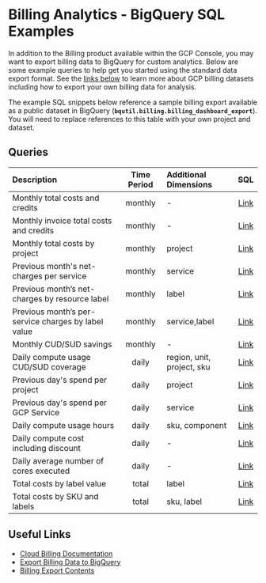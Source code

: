 # Billing Analytics - BigQuery SQL Examples

In addition to the Billing product available within the GCP Console, you may want to export billing data to BigQuery for custom analytics.  Below are some example queries to help get you started using the standard data export format.  See the [links below](#useful-links) to learn more about GCP billing datasets including how to export your own billing data for analysis.

The example SQL snippets below reference a sample billing export available as a public dataset in BigQuery (**`bqutil.billing.billing_dashboard_export`**).  You will need to replace references to this table with your own project and dataset. 

## Queries

| Description                                         | Time Period | Additional Dimensions      |                          SQL                          |
|:----------------------------------------------------|:-----------:|:---------------------------|:-----------------------------------------------------:|
| Monthly total costs and credits                     |   monthly   | -                          |         [Link](sql/monthly_costs_credits.sql)         |
| Monthly invoice total costs and credits             |   monthly   | -                          |     [Link](sql/monthly_invoice_costs_credits.sql)     |
| Monthly total costs by project                      |   monthly   | project                    |       [Link](sql/monthly_costs_by_project.sql)        |
| Previous month's net-charges per service            |   monthly   | service                    |    [Link](sql/previous_month_costs_by_service.sql)    |
| Previous month’s net-charges by resource label      |   monthly   | label                      |     [Link](sql/previous_month_costs_by_label.sql)     |
| Previous month’s per-service charges by label value |   monthly   | service,label              | [Link](sql/previous_month_costs_by_service_label.sql) |
| Monthly CUD/SUD savings                             |   monthly   | -                          |        [Link](sql/monthly_cud_sud_savings.sql)        |
| Daily compute usage CUD/SUD coverage                |    daily    | region, unit, project, sku | [Link](sql/daily_compute_usage_cud_sud_coverage.sql)  |
| Previous day's spend per project                    |    daily    | project                    |     [Link](sql/previous_day_costs_by_project.sql)     |
| Previous day's spend per GCP Service                |    daily    | service                    |     [Link](sql/previous_day_costs_by_service.sql)     |
| Daily compute usage hours                           |    daily    | sku, component             |       [Link](sql/daily_compute_usage_hours.sql)       |
| Daily compute cost including discount               |    daily    | -                          |        [Link](sql/daily_compute_discount.sql)         |
| Daily average number of cores executed              |    daily    | -                          |      [Link](sql/daily_compute_cores_average.sql)      |
| Total costs by label value                          |    total    | label                      |      [Link](sql/total_costs_by_label_value.sql)       |
| Total costs by SKU and labels                       |    total    | sku, label                 |       [Link](sql/total_costs_by_sku_label.sql)        |

<a id='useful-links'></a>
## Useful Links

- [Cloud Billing Documentation](https://cloud.google.com/billing/docs/)
- [Export Billing Data to BigQuery](https://cloud.google.com/billing/docs/how-to/export-data-bigquery)
- [Billing Export Contents](https://cloud.google.com/billing/docs/how-to/export-data-file#contents_of_the_exported_billing_file)